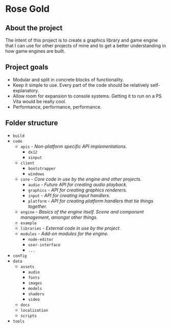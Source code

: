 # Rose Gold

## About the project

The intent of this project is to create a graphics library and game engine that I can use for other projects of mine and to get a better understanding in how game engines are built.

## Project goals

* Modular and split in concrete blocks of functionality.
* Keep it simple to use. Every part of the code should be relatively self-explanatory.
* Allow room for expansion to console systems. Getting it to run on a PS Vita would be really cool.
* Performance, performance, performance.

## Folder structure
* `build`
* `code`
    * `apis` - *Non-platform specific API implementations.*
        * `dx12`
        * `xinput`
    * `client`
        * `bootstrapper`
        * `windows`
    * `core` - *Core code in use by the engine and other projects.*
        * `audio` - *Future API for creating audio playback.*
        * `graphics` - *API for creating graphics renderers.*
        * `input` - *API for creating input handlers.*
        * `platform` - *API for creating platform handlers that tie things together.*
    * `engine` - *Basics of the engine itself. Scene and component management, amongst other things.*
	* `example`
    * `libraries` - *External code in use by the project.*
	* `modules` - *Add-on modules for the engine.*
        * `node-editor`
        * `user-interface`
        * `...`
* `config`
* `data`
    * `assets`
        * `audio`
        * `fonts`
        * `images`
        * `models`
        * `shaders`
        * `video`
    * `docs`
    * `localization`
    * `scripts`
* `tools`

